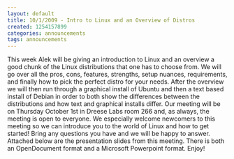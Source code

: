 ```yaml
---
layout: default
title: 10/1/2009 - Intro to Linux and an Overview of Distros
created: 1254157899
categories: announcements
tags: announcements
---
```

This week Alek will be giving an introduction to Linux and an overview a good chunk of the Linux distributions that one has to choose from. We will go over all the pros, cons, features, strengths, setup nuances, requirements, and finally how to pick the perfect distro for your needs. After the overview we will then run through a graphical install of Ubuntu and then a text based install of Debian in order to both show the differences between the distributions and how text and graphical installs differ. Our meeting will be on Thursday October 1st in Dreese Labs room 266 and, as always, the meeting is open to everyone. We especially welcome newcomers to this meeting so we can introduce you to the world of Linux and how to get started! Bring any questions you have and we will be happy to answer. Attached below are the presentation slides from this meeting. There is both an OpenDocument format and a Microsoft Powerpoint format. Enjoy!

